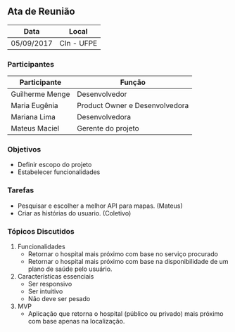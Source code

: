 ﻿## Ata de Reunião

| Data  | Local |
| -  | -  |
| 05/09/2017 | CIn - UFPE |

### Participantes

| Participante  | Função |
| -  | - |
| Guilherme Menge | Desenvolvedor |
| Maria Eugênia | Product Owner e Desenvolvedora|
| Mariana Lima | Desenvolvedora |
| Mateus Maciel | Gerente do projeto |

### Objetivos

- Definir escopo do projeto
- Estabelecer funcionalidades

### Tarefas

- Pesquisar e escolher a melhor API para mapas. (Mateus)
- Criar as histórias do usuario. (Coletivo)

### Tópicos Discutidos

1. Funcionalidades
   - Retornar o hospital mais próximo com base no serviço procurado
   - Retornar o hospital mais próximo com base na disponibilidade de um plano de saúde pelo usuário.
2. Características essenciais
   - Ser responsivo
   - Ser intuitivo
   - Não deve ser pesado
3. MVP
   - Aplicação que retorna o hospital (público ou privado) mais próximo com base apenas na localização.

